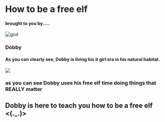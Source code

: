 # How to be a free elf

#### brought to you by.....

![god](https://encrypted-tbn0.gstatic.com/images?q=tbn:ANd9GcT-HcOuufSJAKcXDdUYJq3Ns0q07pXNMnDsiA&s)

### Dobby 

#### As you can clearly see, Dobby is living his it girl era in his natural habitat. 


![](https://media.tenor.com/DQZuhzX0-DIAAAAM/dance-dobbi.gif)
### as you can see Dobby uses his free elf time doing things that REALLY matter

## Dobby is here to teach you how to be a free elf <(._.)>







